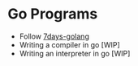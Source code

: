 # Go Programs

- Follow [7days-golang](https://github.com/geektutu/7days-golang)
- Writing a compiler in go [WIP]
- Writing an interpreter in go [WIP]

